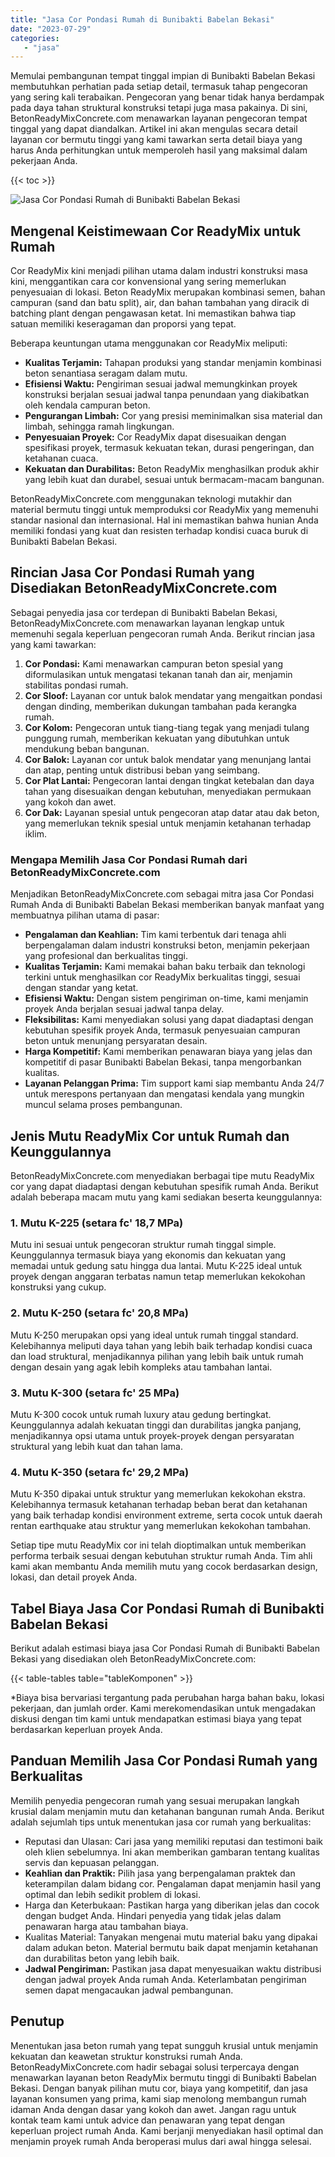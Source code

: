 ```yaml
---
title: "Jasa Cor Pondasi Rumah di Bunibakti Babelan Bekasi"
date: "2023-07-29"
categories: 
   - "jasa"
---
```


Memulai pembangunan tempat tinggal impian di Bunibakti Babelan Bekasi membutuhkan perhatian pada setiap detail, termasuk tahap pengecoran yang sering kali terabaikan. Pengecoran yang benar tidak hanya berdampak pada daya tahan struktural konstruksi tetapi juga masa pakainya. Di sini, BetonReadyMixConcrete.com menawarkan layanan pengecoran tempat tinggal yang dapat diandalkan. Artikel ini akan mengulas secara detail layanan cor bermutu tinggi yang kami tawarkan serta detail biaya yang harus Anda perhitungkan untuk memperoleh hasil yang maksimal dalam pekerjaan Anda.

{{< toc >}}

![Jasa Cor Pondasi Rumah di Bunibakti Babelan Bekasi](https://betoncor8.github.io/cor/harga-beton-readymix-concrete%20(12).png)

## Mengenal Keistimewaan Cor ReadyMix untuk Rumah

Cor ReadyMix kini menjadi pilihan utama dalam industri konstruksi masa kini, menggantikan cara cor konvensional yang sering memerlukan penyesuaian di lokasi. Beton ReadyMix merupakan kombinasi semen, bahan campuran (sand dan batu split), air, dan bahan tambahan yang diracik di batching plant dengan pengawasan ketat. Ini memastikan bahwa tiap satuan memiliki keseragaman dan proporsi yang tepat.

Beberapa keuntungan utama menggunakan cor ReadyMix meliputi:

- **Kualitas Terjamin:** Tahapan produksi yang standar menjamin kombinasi beton senantiasa seragam dalam mutu.
- **Efisiensi Waktu:** Pengiriman sesuai jadwal memungkinkan proyek konstruksi berjalan sesuai jadwal tanpa penundaan yang diakibatkan oleh kendala campuran beton.
- **Pengurangan Limbah:** Cor yang presisi meminimalkan sisa material dan limbah, sehingga ramah lingkungan.
- **Penyesuaian Proyek:** Cor ReadyMix dapat disesuaikan dengan spesifikasi proyek, termasuk kekuatan tekan, durasi pengeringan, dan ketahanan cuaca.
- **Kekuatan dan Durabilitas:** Beton ReadyMix menghasilkan produk akhir yang lebih kuat dan durabel, sesuai untuk bermacam-macam bangunan.

BetonReadyMixConcrete.com menggunakan teknologi mutakhir dan material bermutu tinggi untuk memproduksi cor ReadyMix yang memenuhi standar nasional dan internasional. Hal ini memastikan bahwa hunian Anda memiliki fondasi yang kuat dan resisten terhadap kondisi cuaca buruk di Bunibakti Babelan Bekasi.

## Rincian Jasa Cor Pondasi Rumah yang Disediakan BetonReadyMixConcrete.com

Sebagai penyedia jasa cor terdepan di Bunibakti Babelan Bekasi, BetonReadyMixConcrete.com menawarkan layanan lengkap untuk memenuhi segala keperluan pengecoran rumah Anda. Berikut rincian jasa yang kami tawarkan:

1. **Cor Pondasi:** Kami menawarkan campuran beton spesial yang diformulasikan untuk mengatasi tekanan tanah dan air, menjamin stabilitas pondasi rumah.
2. **Cor Sloof:** Layanan cor untuk balok mendatar yang mengaitkan pondasi dengan dinding, memberikan dukungan tambahan pada kerangka rumah.
3. **Cor Kolom:** Pengecoran untuk tiang-tiang tegak yang menjadi tulang punggung rumah, memberikan kekuatan yang dibutuhkan untuk mendukung beban bangunan.
4. **Cor Balok:** Layanan cor untuk balok mendatar yang menunjang lantai dan atap, penting untuk distribusi beban yang seimbang.
5. **Cor Plat Lantai:** Pengecoran lantai dengan tingkat ketebalan dan daya tahan yang disesuaikan dengan kebutuhan, menyediakan permukaan yang kokoh dan awet.
6. **Cor Dak:** Layanan spesial untuk pengecoran atap datar atau dak beton, yang memerlukan teknik spesial untuk menjamin ketahanan terhadap iklim.

### Mengapa Memilih Jasa Cor Pondasi Rumah dari BetonReadyMixConcrete.com

Menjadikan BetonReadyMixConcrete.com sebagai mitra jasa Cor Pondasi Rumah Anda di Bunibakti Babelan Bekasi memberikan banyak manfaat yang membuatnya pilihan utama di pasar:

- **Pengalaman dan Keahlian:** Tim kami terbentuk dari tenaga ahli berpengalaman dalam industri konstruksi beton, menjamin pekerjaan yang profesional dan berkualitas tinggi.
- **Kualitas Terjamin:** Kami memakai bahan baku terbaik dan teknologi terkini untuk menghasilkan cor ReadyMix berkualitas tinggi, sesuai dengan standar yang ketat.
- **Efisiensi Waktu:** Dengan sistem pengiriman on-time, kami menjamin proyek Anda berjalan sesuai jadwal tanpa delay.
- **Fleksibilitas:** Kami menyediakan solusi yang dapat diadaptasi dengan kebutuhan spesifik proyek Anda, termasuk penyesuaian campuran beton untuk menunjang persyaratan desain.
- **Harga Kompetitif:** Kami memberikan penawaran biaya yang jelas dan kompetitif di pasar Bunibakti Babelan Bekasi, tanpa mengorbankan kualitas.
- **Layanan Pelanggan Prima:** Tim support kami siap membantu Anda 24/7 untuk merespons pertanyaan dan mengatasi kendala yang mungkin muncul selama proses pembangunan.

## Jenis Mutu ReadyMix Cor untuk Rumah dan Keunggulannya

BetonReadyMixConcrete.com menyediakan berbagai tipe mutu ReadyMix cor yang dapat diadaptasi dengan kebutuhan spesifik rumah Anda. Berikut adalah beberapa macam mutu yang kami sediakan beserta keunggulannya:

### 1\. Mutu K-225 (setara fc' 18,7 MPa)

Mutu ini sesuai untuk pengecoran struktur rumah tinggal simple. Keunggulannya termasuk biaya yang ekonomis dan kekuatan yang memadai untuk gedung satu hingga dua lantai. Mutu K-225 ideal untuk proyek dengan anggaran terbatas namun tetap memerlukan kekokohan konstruksi yang cukup.

### 2\. Mutu K-250 (setara fc' 20,8 MPa)

Mutu K-250 merupakan opsi yang ideal untuk rumah tinggal standard. Kelebihannya meliputi daya tahan yang lebih baik terhadap kondisi cuaca dan load struktural, menjadikannya pilihan yang lebih baik untuk rumah dengan desain yang agak lebih kompleks atau tambahan lantai.

### 3\. Mutu K-300 (setara fc' 25 MPa)

Mutu K-300 cocok untuk rumah luxury atau gedung bertingkat. Keunggulannya adalah kekuatan tinggi dan durabilitas jangka panjang, menjadikannya opsi utama untuk proyek-proyek dengan persyaratan struktural yang lebih kuat dan tahan lama.

### 4\. Mutu K-350 (setara fc' 29,2 MPa)

Mutu K-350 dipakai untuk struktur yang memerlukan kekokohan ekstra. Kelebihannya termasuk ketahanan terhadap beban berat dan ketahanan yang baik terhadap kondisi environment extreme, serta cocok untuk daerah rentan earthquake atau struktur yang memerlukan kekokohan tambahan.

Setiap tipe mutu ReadyMix cor ini telah dioptimalkan untuk memberikan performa terbaik sesuai dengan kebutuhan struktur rumah Anda. Tim ahli kami akan membantu Anda memilih mutu yang cocok berdasarkan design, lokasi, dan detail proyek Anda.

## Tabel Biaya Jasa Cor Pondasi Rumah di Bunibakti Babelan Bekasi

Berikut adalah estimasi biaya jasa Cor Pondasi Rumah di Bunibakti Babelan Bekasi yang disediakan oleh BetonReadyMixConcrete.com:

{{< table-tables table="tableKomponen" >}}

\*Biaya bisa bervariasi tergantung pada perubahan harga bahan baku, lokasi pekerjaan, dan jumlah order. Kami merekomendasikan untuk mengadakan diskusi dengan tim kami untuk mendapatkan estimasi biaya yang tepat berdasarkan keperluan proyek Anda.

## Panduan Memilih Jasa Cor Pondasi Rumah yang Berkualitas

Memilih penyedia pengecoran rumah yang sesuai merupakan langkah krusial dalam menjamin mutu dan ketahanan bangunan rumah Anda. Berikut adalah sejumlah tips untuk menentukan jasa cor rumah yang berkualitas:

- Reputasi dan Ulasan: Cari jasa yang memiliki reputasi dan testimoni baik oleh klien sebelumnya. Ini akan memberikan gambaran tentang kualitas servis dan kepuasan pelanggan.
- **Keahlian dan Praktik:** Pilih jasa yang berpengalaman praktek dan keterampilan dalam bidang cor. Pengalaman dapat menjamin hasil yang optimal dan lebih sedikit problem di lokasi.
- Harga dan Keterbukaan: Pastikan harga yang diberikan jelas dan cocok dengan budget Anda. Hindari penyedia yang tidak jelas dalam penawaran harga atau tambahan biaya.
- Kualitas Material: Tanyakan mengenai mutu material baku yang dipakai dalam adukan beton. Material bermutu baik dapat menjamin ketahanan dan durabilitas beton yang lebih baik.
- **Jadwal Pengiriman:** Pastikan jasa dapat menyesuaikan waktu distribusi dengan jadwal proyek Anda rumah Anda. Keterlambatan pengiriman semen dapat mengacaukan jadwal pembangunan.

## Penutup

Menentukan jasa beton rumah yang tepat sungguh krusial untuk menjamin kekuatan dan keawetan struktur konstruksi rumah Anda. BetonReadyMixConcrete.com hadir sebagai solusi terpercaya dengan menawarkan layanan beton ReadyMix bermutu tinggi di Bunibakti Babelan Bekasi. Dengan banyak pilihan mutu cor, biaya yang kompetitif, dan jasa layanan konsumen yang prima, kami siap menolong membangun rumah idaman Anda dengan dasar yang kokoh dan awet. Jangan ragu untuk kontak team kami untuk advice dan penawaran yang tepat dengan keperluan project rumah Anda. Kami berjanji menyediakan hasil optimal dan menjamin proyek rumah Anda beroperasi mulus dari awal hingga selesai.
